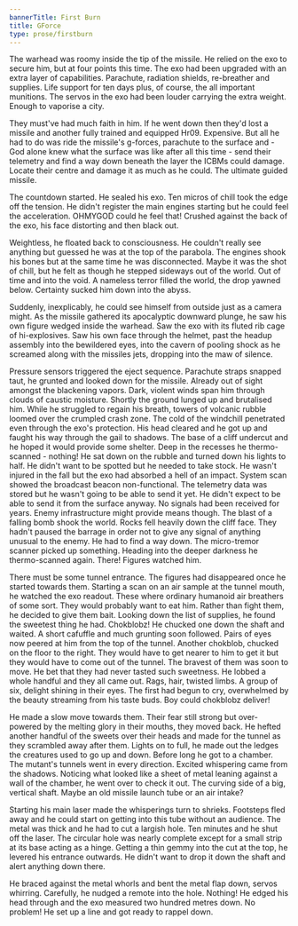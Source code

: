 ```yaml
---
bannerTitle: First Burn
title: GForce
type: prose/firstburn
---
```


The warhead was roomy inside the tip of the missile. He relied on the exo to
secure him, but at four points this time. The exo had been upgraded with an
extra layer of capabilities. Parachute, radiation shields, re-breather and
supplies. Life support for ten days plus, of course, the all important
munitions. The servos in the exo had been louder carrying the extra weight.
Enough to vaporise a city.

They must've had much faith in him. If he went down then they'd lost a missile
and another fully trained and equipped Hr09. Expensive. But all he had to do
was ride the missile's g-forces, parachute to the surface and - God alone knew
what the surface was like after all this time - send their telemetry and find a
way down beneath the layer the ICBMs could damage. Locate their centre and
damage it as much as he could. The ultimate guided missile.

The countdown started. He sealed his exo. Ten micros of chill took the edge off
the tension. He didn't register the main engines starting but he could feel the
acceleration. OHMYGOD could he feel that! Crushed against the back of the exo,
his face distorting and then black out.

Weightless, he floated back to consciousness. He couldn't really see anything
but guessed he was at the top of the parabola. The engines shook his bones but
at the same time he was disconnected. Maybe it was the shot of chill, but he
felt as though he stepped sideways out of the world. Out of time and into the
void. A nameless terror filled the world, the drop yawned below. Certainty
sucked him down into the abyss.

Suddenly, inexplicably, he could see himself from outside just as a camera
might. As the missile gathered its apocalyptic downward plunge, he saw his own
figure wedged inside the warhead. Saw the exo with its fluted rib cage of
hi-explosives. Saw his own face through the helmet, past the headup assembly
into the bewildered eyes, into the cavern of pooling shock as he screamed along
with the missiles jets, dropping into the maw of silence.

Pressure sensors triggered the eject sequence. Parachute straps snapped taut,
he grunted and looked down for the missile. Already out of sight amongst the
blackening vapors. Dark, violent winds span him through clouds of caustic
moisture. Shortly the ground lunged up and brutalised him. While he struggled
to regain his breath, towers of volcanic rubble loomed over the crumpled crash
zone. The cold of the windchill penetrated even through the exo's protection.
His head cleared and he got up and faught his way through the gail to shadows.
The base of a cliff undercut and he hoped it would provide some shelter. Deep
in the recesses he thermo-scanned - nothing! He sat down on the rubble and
turned down his lights to half. He didn't want to be spotted but he needed to
take stock. He wasn't injured in the fall but the exo had absorbed a hell of an
impact. System scan showed the broadcast beacon non-functional. The telemetry
data was stored but he wasn't going to be able to send it yet. He didn't expect
to be able to send it from the surface anyway. No signals had been received for
years. Enemy infrastructure might provide means though. The blast of a falling
bomb shook the world. Rocks fell heavily down the cliff face. They hadn't
paused the barrage in order not to give any signal of anything unusual to the
enemy. He had to find a way down. The micro-tremor scanner picked up something.
Heading into the deeper darkness he thermo-scanned again. There! Figures
watched him.

There must be some tunnel entrance. The figures had disappeared once he started
towards them. Starting a scan on an air sample at the tunnel mouth, he watched
the exo readout. These where ordinary humanoid air breathers of some sort. They
would probably want to eat him. Rather than fight them, he decided to give them
bait. Looking down the list of supplies, he found the sweetest thing he had.
Chokblobz! He chucked one down the shaft and waited. A short cafuffle and much
grunting soon followed. Pairs of eyes now peered at him from the top of the
tunnel. Another chokblob, chucked on the floor to the right. They would have to
get nearer to him to get it but they would have to come out of the tunnel. The
bravest of them was soon to move. He bet that they had never tasted such
sweetness. He lobbed a whole handful and they all came out. Rags, hair, twisted
limbs. A group of six, delight shining in their eyes. The first had begun to
cry, overwhelmed by the beauty streaming from his taste buds. Boy could
chokblobz deliver!

He made a slow move towards them. Their fear still strong but over-powered by
the melting glory in their mouths, they moved back. He hefted another handful
of the sweets over their heads and made for the tunnel as they scrambled away
after them. Lights on to full, he made out the ledges the creatures used to go
up and down. Before long he got to a chamber. The mutant's tunnels went in
every direction. Excited whispering came from the shadows. Noticing what looked
like a sheet of metal leaning against a wall of the chamber, he went over to
check it out. The curving side of a big, vertical shaft. Maybe an old missile
launch tube or an air intake?

Starting his main laser made the whisperings turn to shrieks. Footsteps fled
away and he could start on getting into this tube without an audience. The
metal was thick and he had to cut a largish hole. Ten minutes and he shut off
the laser. The circular hole was nearly complete except for a small strip at
its base acting as a hinge. Getting a thin gemmy into the cut at the top, he
levered his entrance outwards. He didn't want to drop it down the shaft and
alert anything down there.

He braced against the metal whorls and bent the metal flap down, servos
whirring. Carefully, he nudged a remote into the hole. Nothing! He edged his
head through and the exo measured two hundred metres down. No problem! He set
up a line and got ready to rappel down.


